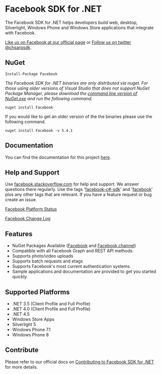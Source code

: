 # Facebook SDK for .NET
The Facebook SDK for .NET helps developers build web, desktop, Silverlight, Windows Phone and Windows Store applications that integrate with Facebook.

[Like us on Facebook at our official page](http://facebook.com/csharpsdk) or [Follow us on twitter @chsarpsdk](http://twitter.com/csharpsdk).

## NuGet

    Install-Package Facebook

*The Facebook SDK for .NET binaries are only distributed via nuget. For those using older versions of Visual Studio that
does not support NuGet Package Manager, please download the [command line version of NuGet.exe](http://nuget.codeplex.com/releases/view/58939) and run the following
command.*

    nuget install Facebook
    
If you would like to get an older version of the the binaries please use the following command.

    nuget install Facebook -v 5.4.1
    
## Documentation
You can find the documentation for this project [here](https://github.com/facebook-csharp-sdk/facebook-csharp-sdk.github.com/tree/master/docs).

## Help and Support
Use [facebook.stackoverflow.com](http://facebook.stackoverflow.com) for help and support. We answer questions there regularly. Use the tags '[facebook-c#-sdk](http://stackoverflow.com/questions/tagged/facebook-c%23-sdk)' and '[facebook](http://stackoverflow.com/questions/tagged/facebook)' plus any other tags that are relevant. If you have a feature request or bug create an issue.

[Facebook Platform Status](https://developers.facebook.com/live_status)

[Facebook Change Log](https://developers.facebook.com/docs/graph-api/changelog)

## Features
* NuGet Packages Available ([Facebook](http://nuget.org/packages/Facebook) and [Facebook.channel](http://nuget.org/packages/Facebook.channel))
* Compatible with all Facebook Graph and REST API methods.
* Supports photo/video uploads
* Supports batch requests and etags
* Supports Facebook's most current authentication systems.
* Sample applications and documentation are provided to get you started quickly.

## Supported Platforms
* .NET 3.5 (Client Profile and Full Profile)
* .NET 4.0 (Client Profile and Full Profile)
* .NET 4.5
* Windows Store Apps
* Silverlight 5
* Windows Phone 7.1
* Windows Phone 8
 
## Contribute

Please refer to our official docs on [Contributing to Facebook SDK for .NET](http://facebooksdk.net/docs/contribute) for more details.
